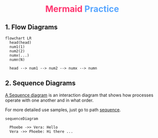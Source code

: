 <div align='center'>
  <h1>
    <b style='color: #ff3670'>Mermaid </b>
    <b style='color: #58a6ff'>Practice</b>
  </h1>
</div>

## 1. Flow Diagrams

```mermaid
flowchart LR
  head(head)
  num1(1)
  num2(2)
  numx(...)
  numn(N)

  head --> num1 --> num2 --> numx --> numn
```

## 2. Sequence Diagrams
[A Sequence diagram](https://mermaid.js.org/syntax/sequenceDiagram.html) is an interaction diagram that shows how processes operate with one another and in what order.  

For more detailed use samples, just go to path [sequence](./sequence/README.md).

```mermaid
sequenceDiagram

  Phoebe ->> Vera: Hello
  Vera ->> Phoebe: Hi there ...

```

